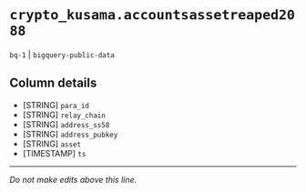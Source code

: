 # `crypto_kusama.accountsassetreaped2088`
`bq-1` | `bigquery-public-data`

## Column details
* [STRING]    `para_id`
* [STRING]    `relay_chain`
* [STRING]    `address_ss58`
* [STRING]    `address_pubkey`
* [STRING]    `asset`
* [TIMESTAMP] `ts`

-------------------------------------------------------------------------------
*Do not make edits above this line.*
